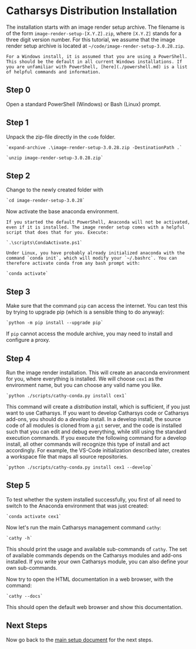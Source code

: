 # Catharsys Distribution Installation

The installation starts with an image render setup archive. The filename is of the form `image-render-setup-[X.Y.Z].zip`, where `[X.Y.Z]` stands for a three digit version number. For this tutorial, we assume that the image render setup archive is located at `~/code/image-render-setup-3.0.28.zip`. 

```{admonition} Windows
For a Windows install, it is assumed that you are using a PowerShell. This should be the default in all current Windows installations. If you are unfamiliar with PowerShell, [here](./powershell.md) is a list of helpful commands and information.
```

## Step 0

Open a standard PowerShell (Windows) or Bash (Linux) prompt.

## Step 1

Unpack the zip-file directly in the `code` folder. 

```{admonition} PowerShell
`expand-archive .\image-render-setup-3.0.28.zip -DestinationPath .`
```

```{admonition} Linux
`unzip image-render-setup-3.0.28.zip`
```

## Step 2

Change to the newly created folder with 

```{admonition} Shell
`cd image-render-setup-3.0.28`
```

Now activate the base anaconda environment. 

```{admonition} PowerShell
If you started the default PowerShell, Anaconda will not be activated, even if it is installed. The image render setup comes with a helpful script that does that for you. Execute:

`.\scripts\CondaActivate.ps1`
```

```{admonition} Linux
Under Linux, you have probably already initialized anaconda with the command `conda init`, which will modify your `~/.bashrc`. You can therefore activate conda from any bash prompt with:

`conda activate`
```

## Step 3

Make sure that the command `pip` can access the internet. You can test this by trying to upgrade pip (which is a sensible thing to do anyway):

```{admonition} Shell
`python -m pip install --upgrade pip`
```

If `pip` cannot access the module archive, you may need to install and configure a proxy.

## Step 4

Run the image render installation. This will create an anaconda environment for you, where everything is installed. We will choose `cex1` as the environment name, but you can choose any valid name you like.

```{admonition} Shell
`python ./scripts/cathy-conda.py install cex1`
```
This command will create a *distribution* install, which is sufficient, if you just want to use Catharsys. If you want to develop Catharsys code or Catharsys add-ons, you should do a *develop* install. In a develop install, the source code of all modules is cloned from a `git` server, and the code is installed such that you can edit and debug everything, while still using the standard execution commands. If you execute the following command for a develop install, all other commands will recognize this type of install and act accordingly. For example, the VS-Code initialization described later, creates a workspace file that maps all source repositories.

```{admonition} Shell *(develop install)*
`python ./scripts/cathy-conda.py install cex1 --develop`
```

## Step 5

To test whether the system installed successfully, you first of all need to switch to the Anaconda environment that was just created:

```{admonition} Shell
`conda activate cex1`
```

Now let's run the main Catharsys management command `cathy`:

```{admonition} Shell
`cathy -h`
```

This should print the usage and available sub-commands of `cathy`. The set of available commands depends on the Catharsys modules and add-ons installed. If you write your own Catharsys module, you can also define your own sub-commands.

Now try to open the HTML documentation in a web browser, with the command:

```{admonition} Shell
`cathy --docs`
```

This should open the default web browser and show this documentation.

## Next Steps

Now go back to the [main setup document](setup.md#catharsys-system) for the next steps.
